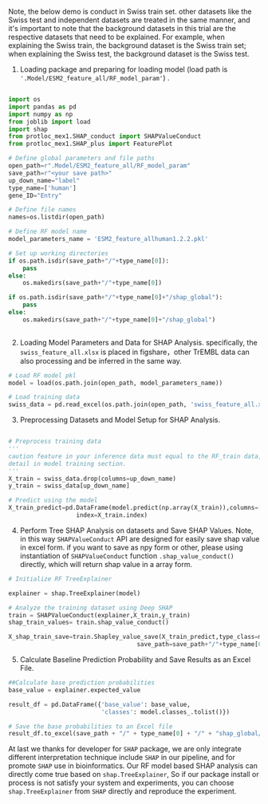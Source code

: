 Note, the below demo is conduct in Swiss train set. other datasets like the Swiss test and independent datasets are treated in the same manner, and it's important to note that the background datasets in this trial are the respective datasets that need to be explained. For example, when explaining the Swiss train, the background dataset is the Swiss train set; when explaining the Swiss test, the background dataset is the Swiss test.

1. Loading package and preparing for loading model (load path is `'.Model/ESM2_feature_all/RF_model_param'`)  .

```python

import os
import pandas as pd
import numpy as np
from joblib import load
import shap
from protloc_mex1.SHAP_conduct import SHAPValueConduct
from protloc_mex1.SHAP_plus import FeaturePlot

# Define global parameters and file paths
open_path=r".Model/ESM2_feature_all/RF_model_param"
save_path=r"<your save path>"
up_down_name="label"
type_name=['human']
gene_ID="Entry"

# Define file names
names=os.listdir(open_path)

# Define RF model name
model_parameters_name = 'ESM2_feature_allhuman1.2.2.pkl'

# Set up working directories
if os.path.isdir(save_path+"/"+type_name[0]):
    pass
else:
    os.makedirs(save_path+"/"+type_name[0])

if os.path.isdir(save_path+"/"+type_name[0]+"/shap_global"):
    pass
else:
    os.makedirs(save_path+"/"+type_name[0]+"/shap_global")
    
```

2. Loading Model Parameters and Data for SHAP Analysis. specifically, the `swiss_feature_all.xlsx` is placed in figshare，other TrEMBL data can also processing and be inferred  in the same way.

```python
# Load RF model pkl
model = load(os.path.join(open_path, model_parameters_name))

# Load training data
swiss_data = pd.read_excel(os.path.join(open_path, 'swiss_feature_all.xlsx'),index_col=gene_ID)

```

3. Preprocessing  Datasets and Model Setup for SHAP Analysis.

```python

# Preprocess training data 
'''
caution feature in your inference data must equal to the RF_train data, 
detail in model training section. 
'''
X_train = swiss_data.drop(columns=up_down_name)
y_train = swiss_data[up_down_name]

# Predict using the model
X_train_predict=pd.DataFrame(model.predict(np.array(X_train)),columns=["predict"],
                   index=X_train.index)
```

4. Perform Tree SHAP Analysis on datasets and Save SHAP Values. Note, in this way `SHAPValueConduct` API are designed for easily save shap value in excel form. if you want to save as npy form or other, please using instantiation of `SHAPValueConduct` function `.shap_value_conduct()` directly, which will return shap value in a array form.

```python
# Initialize RF TreeExplainer

explainer = shap.TreeExplainer(model)

# Analyze the training dataset using Deep SHAP
train = SHAPValueConduct(explainer,X_train,y_train)
shap_train_values= train.shap_value_conduct()

X_shap_train_save=train.Shapley_value_save(X_train_predict,type_class=model.classes_,
                                    save_path=save_path+"/"+type_name[0]+"/"+"shap_global/", file_name="swiss",gene_ID=gene_ID)

```

5. Calculate Baseline Prediction Probability and Save Results as an Excel File.

```python
##Calculate base prediction probabilities
base_value = explainer.expected_value

result_df = pd.DataFrame({'base_value': base_value,
                          'classes': model.classes_.tolist()})

# Save the base probabilities to an Excel file
result_df.to_excel(save_path + "/" + type_name[0] + "/" + "shap_global/SHAP_base_probablity.xlsx", index=False)

```

At last we thanks for developer for `SHAP` package, we are only integrate different interpretation technique include `SHAP`  in our pipeline, and for promote `SHAP` use in bioinformatics.  Our RF model based SHAP analysis can directly come true based on `shap.TreeExplainer`, So if our package install or process is not satisfy your system and experiments, you can choose `shap.TreeExplainer` from `SHAP`  directly and reproduce the experiment.
